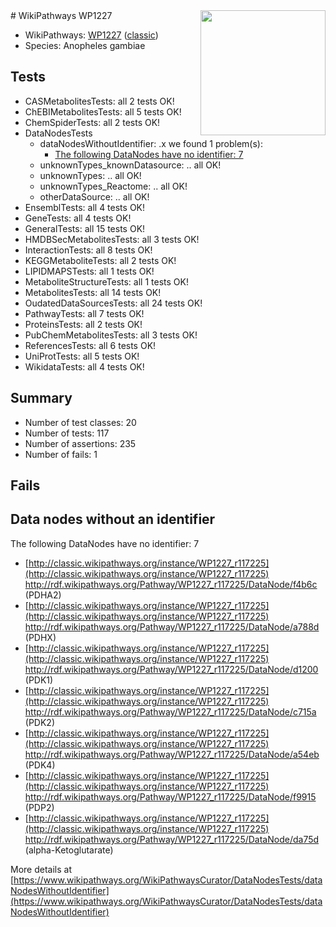 <img style="float: right; width: 200px" src="https://upload.wikimedia.org/wikipedia/commons/thumb/8/83/Wplogo_with_text_500.png/640px-Wplogo_with_text_500.png" />
# WikiPathways WP1227

* WikiPathways: [WP1227](https://wikipathways.org/pathways/WP1227) ([classic](https://classic.wikipathways.org/instance/WP1227))
* Species: Anopheles gambiae
## Tests
* CASMetabolitesTests: all 2 tests OK!
* ChEBIMetabolitesTests: all 5 tests OK!
* ChemSpiderTests: all 2 tests OK!
* DataNodesTests
    * dataNodesWithoutIdentifier: .x we found 1 problem(s):
        * [The following DataNodes have no identifier: 7](#d2d32fa6)
    * unknownTypes_knownDatasource: .. all OK!
    * unknownTypes: .. all OK!
    * unknownTypes_Reactome: .. all OK!
    * otherDataSource: .. all OK!
* EnsemblTests: all 4 tests OK!
* GeneTests: all 4 tests OK!
* GeneralTests: all 15 tests OK!
* HMDBSecMetabolitesTests: all 3 tests OK!
* InteractionTests: all 8 tests OK!
* KEGGMetaboliteTests: all 2 tests OK!
* LIPIDMAPSTests: all 1 tests OK!
* MetaboliteStructureTests: all 1 tests OK!
* MetabolitesTests: all 14 tests OK!
* OudatedDataSourcesTests: all 24 tests OK!
* PathwayTests: all 7 tests OK!
* ProteinsTests: all 2 tests OK!
* PubChemMetabolitesTests: all 3 tests OK!
* ReferencesTests: all 6 tests OK!
* UniProtTests: all 5 tests OK!
* WikidataTests: all 4 tests OK!


## Summary

* Number of test classes: 20
* Number of tests: 117
* Number of assertions: 235
* Number of fails: 1

## Fails

<a name="d2d32fa6" />

## Data nodes without an identifier

The following DataNodes have no identifier: 7

* [http://classic.wikipathways.org/instance/WP1227_r117225](http://classic.wikipathways.org/instance/WP1227_r117225) http://rdf.wikipathways.org/Pathway/WP1227_r117225/DataNode/f4b6c (PDHA2)
* [http://classic.wikipathways.org/instance/WP1227_r117225](http://classic.wikipathways.org/instance/WP1227_r117225) http://rdf.wikipathways.org/Pathway/WP1227_r117225/DataNode/a788d (PDHX)
* [http://classic.wikipathways.org/instance/WP1227_r117225](http://classic.wikipathways.org/instance/WP1227_r117225) http://rdf.wikipathways.org/Pathway/WP1227_r117225/DataNode/d1200 (PDK1)
* [http://classic.wikipathways.org/instance/WP1227_r117225](http://classic.wikipathways.org/instance/WP1227_r117225) http://rdf.wikipathways.org/Pathway/WP1227_r117225/DataNode/c715a (PDK2)
* [http://classic.wikipathways.org/instance/WP1227_r117225](http://classic.wikipathways.org/instance/WP1227_r117225) http://rdf.wikipathways.org/Pathway/WP1227_r117225/DataNode/a54eb (PDK4)
* [http://classic.wikipathways.org/instance/WP1227_r117225](http://classic.wikipathways.org/instance/WP1227_r117225) http://rdf.wikipathways.org/Pathway/WP1227_r117225/DataNode/f9915 (PDP2)
* [http://classic.wikipathways.org/instance/WP1227_r117225](http://classic.wikipathways.org/instance/WP1227_r117225) http://rdf.wikipathways.org/Pathway/WP1227_r117225/DataNode/da75d (alpha-Ketoglutarate)


More details at [https://www.wikipathways.org/WikiPathwaysCurator/DataNodesTests/dataNodesWithoutIdentifier](https://www.wikipathways.org/WikiPathwaysCurator/DataNodesTests/dataNodesWithoutIdentifier)

